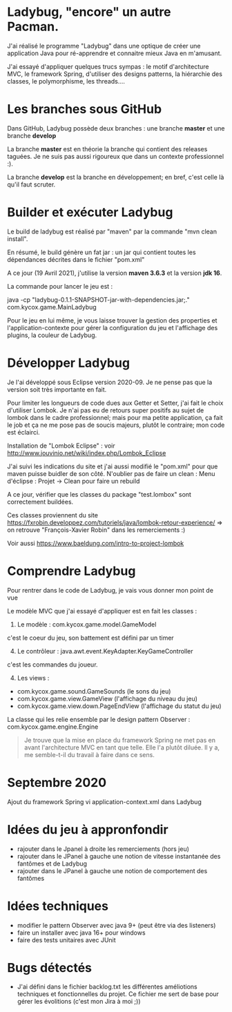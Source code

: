 # Ladybug, "encore" un autre Pacman.
J'ai réalisé le programme "Ladybug" dans une optique de créer une application Java pour ré-apprendre et connaitre mieux Java en m'amusant.

J'ai essayé d'appliquer quelques trucs sympas : le motif d'architecture MVC, le framework Spring, d'utiliser des designs patterns, la hiérarchie des classes, le polymorphisme, les threads....

# Les branches sous GitHub
Dans GitHub, Ladybug possède deux branches : une branche **master** et une branche **develop**

La branche **master** est en théorie la branche qui contient des releases taguées. Je ne suis pas aussi rigoureux que dans un contexte professionnel :).

La branche **develop** est la branche en développement; en bref, c'est celle là qu'il faut scruter.

# Builder et exécuter Ladybug
Le build de ladybug est réalisé par "maven" par la commande "mvn clean install".

En résumé, le build génère un fat jar : un jar qui contient toutes les dépendances décrites dans le fichier "pom.xml"

A ce jour (19 Avril 2021), j'utilise la version **maven 3.6.3** et la version **jdk 16**.

La commande pour lancer le jeu est :

java -cp "ladybug-0.1.1-SNAPSHOT-jar-with-dependencies.jar;." com.kycox.game.MainLadybug

Pour le jeu en lui même, je vous laisse trouver la gestion des properties et l'application-contexte pour gérer la configuration du jeu et l'affichage des plugins, la couleur de Ladybug.

# Développer Ladybug
Je l'ai développé sous Eclipse version 2020-09. Je ne pense pas que la version soit très importante en fait.

Pour limiter les longueurs de code dues aux Getter et Setter, j'ai fait le choix d'utiliser Lombok. Je n'ai pas eu de retours super positifs au sujet de lombok dans le cadre professionnel; mais pour ma petite application, ça fait le job et ça ne me pose pas de soucis majeurs, plutôt le contraire; mon code est éclairci.

Installation de "Lombok Eclipse" : voir http://www.jouvinio.net/wiki/index.php/Lombok_Eclipse

J'ai suivi les indications du site et j'ai aussi modifié le "pom.xml" pour que maven puisse buidler de son côté.
N'oublier pas de faire un clean : Menu d'éclipse : Projet -> Clean pour faire un rebuild

A ce jour, vérifier que les classes du package "test.lombox" sont correctement buildées.

Ces classes proviennent du site https://fxrobin.developpez.com/tutoriels/java/lombok-retour-experience/
=> on retrouve "François-Xavier Robin" dans les remerciements :)

Voir aussi https://www.baeldung.com/intro-to-project-lombok

# Comprendre Ladybug

Pour rentrer dans le code de Ladybug, je vais vous donner mon point de vue

Le modèle MVC que j'ai essayé d'appliquer est en fait les classes :

1. Le modèle : com.kycox.game.model.GameModel 

  c'est le coeur du jeu, son battement est défini par un timer
  
4. Le contrôleur : java.awt.event.KeyAdapter.KeyGameController 

  c'est les commandes du joueur.
  
4. Les views : 
  * com.kycox.game.sound.GameSounds (le sons du jeu)
  * com.kycox.game.view.GameView (l'affichage du niveau du jeu)
  * com.kycox.game.view.down.PageEndView (l'affichage du statut du jeu)

La classe qui les relie ensemble par le design pattern Observer : com.kycox.game.engine.Engine

> Je trouve que la mise en place du framework Spring ne met pas en avant l'architecture MVC en tant que telle. Elle l'a plutôt diluée. Il y a, me semble-t-il du travail à faire dans ce sens.

# Septembre 2020
Ajout du framework Spring vi application-context.xml dans Ladybug

# Idées du jeu à appronfondir
* rajouter dans le Jpanel à droite les remerciements (hors jeu)
* rajouter dans le JPanel à gauche une notion de vitesse instantanée des fantômes et de Ladybug
* rajouter dans le JPanel à gauche une notion de comportement des fantômes

# Idées techniques
* modifier le pattern Observer avec java 9+ (peut être via des listeners)
* faire un installer avec java 16+ pour windows
* faire des tests unitaires avec JUnit

# Bugs détectés
* J'ai défini dans le fichier backlog.txt les différentes améliotions techniques et fonctionnelles du projet. Ce fichier me sert de base pour gérer les évolitions (c'est mon Jira à moi ;))
